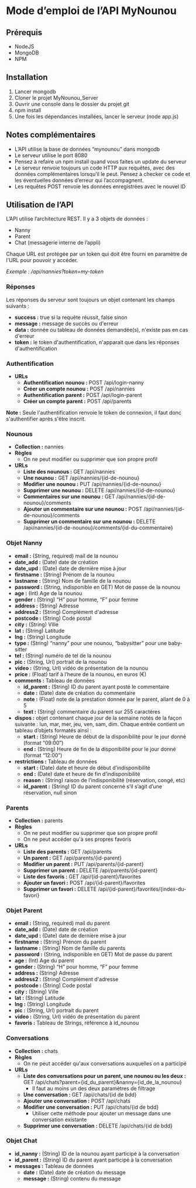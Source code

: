 # Mode d’emploi de l’API MyNounou

## Prérequis
* NodeJS
* MongoDB
* NPM

## Installation
1. Lancer mongodb
2. Cloner le projet MyNounou_Server
3. Ouvrir une console dans le dossier du projet git
4. npm install
5. Une fois les dépendances installées, lancer le serveur (node app.js)

## Notes complémentaires
* L’API utilise la base de données “mynounou” dans mongodb
* Le serveur utilise le port 8080
* Pensez à refaire un npm install quand vous faites un update du serveur
* Le serveur renvoie toujours un code HTTP aux requêtes, avec des données complémentaires lorsqu’il le peut. Pensez à checker ce code et les éventuelles données d’erreur qui l’accompagnent.
* Les requêtes POST renvoie les données enregistrées avec le nouvel ID

## Utilisation de l’API
L’API utilise l’architecture REST. Il y a 3 objets de données :
* Nanny
* Parent
* Chat (messagerie interne de l’appli)

Chaque URL est protégée par un token qui doit être fourni en paramètre de l'URL pour pouvoir y accéder.

_Exemple : /api/nannies?token=my-token_

### Réponses
Les réponses du serveur sont toujours un objet contenant les champs suivants :
* **success :** true si la requête réussit, false sinon
* **message :** message de succès ou d'erreur
* **data :** donnée ou tableau de données demandée(s), n'existe pas en cas d'erreur
* **token :** le token d'authentification, n'apparait que dans les réponses d'authentification

### Authentification
* **URLs**
  * **Authentification nounou :** POST /api/login-nanny
  * **Créer un compte nounou :** POST /api/nannies
  * **Authentification parent :** POST /api/login-parent
  * **Créer un compte parent :** POST /api/parents

**Note :** Seule l'authentification renvoie le token de connexion, il faut donc s'authentifier après s'être inscrit.

### Nounous
* **Collection :** nannies
* **Règles**
  * On ne peut modifier ou supprimer que son propre profil
* **URLs**
  * **Liste des nounous :** GET /api/nannies
  * **Une nounou :** GET /api/nannies/{id-de-nounou}
  * **Modifier une nounou :** PUT /api/nannies/{id-de-nounou}
  * **Supprimer une nounou :** DELETE /api/nannies/{id-de-nounou}
  * **Commentaires sur une nounou :** GET /api/nannies/{id-de-nounou}/comments
  * **Ajouter un commentaire sur une nounou :** POST /api/nannies/{id-de-nounou}/comments
  * **Supprimer un commentaire sur une nounou :** DELETE /api/nannies/{id-de-nounou}/comments/{id-du-commentaire}

### Objet Nanny
* **email :** (String, required) mail de la nounou
* **date_add :** (Date) date de création
* **date_upd :** (Date) date de dernière mise à jour
* **firstname :** (String) Prénom de la nounou
* **lastname :** (String) Nom de famille de la nounou
* **password :** (String, indisponible en GET) Mot de passe de la nounou
* **age :** (Int) Age de la nounou
* **gender :** (String) “H” pour homme, “F” pour femme
* **address :** (String) Adresse
* **address2 :** (String) Complément d'adresse
* **postcode :** (String) Code postal
* **city :** (String) Ville
* **lat :** (String) Latitude
* **lng :** (String) Longitude
* **type :** (String) “nanny” pour une nounou, “babysitter” pour une baby-sitter
* **tel :** (String) numéro de tel de la nounou
* **pic :** (String, Url) portrait de la nounou
* **video :** (String, Url) vidéo de présentation de la nounou
* **price :** (Float) tarif à l’heure de la nounou, en euros (€)
* **comments :** Tableau de données
  * **id_parent :** (String) ID du parent ayant posté le commentaire
  * **date :** (Date) date de création du commentaire
  * **note :** (Float) note de la prestation donnée par le parent, allant de 0 à 5
  * **text :** (String) commentaire du parent sur 255 caractères
* **dispos :** objet contenant chaque jour de la semaine notés de la façon suivante : lun, mar, mer, jeu, ven, sam, dim. Chaque entrée contient un tableau d’objets formatés ainsi :
  * **start :** (String) Heure de début de la disponibilité pour le jour donné 
(format “09:00”)
  * **end :** (String) Heure de fin de la disponibilité pour le jour donné
(format “12:00”)
* **restrictions :** Tableau de données
  * **start :** (Date) date et heure de début d’indisponibilité
  * **end :** (Date) date et heure de fin d’indisponibilité
  * **reason :** (String) raison de l’indisponibilité (réservation, congé, etc)
  * **id_parent :** (String) ID du parent concerné s’il s’agit d’une réservation, null sinon

### Parents
* **Collection :** parents
* **Règles**
  * On ne peut modifier ou supprimer que son propre profil
  * On ne peut accéder qu'à ses propres favoris
* **URLs**
  * **Liste des parents :** GET /api/parents
  * **Un parent :** GET /api/parents/{id-parent}
  * **Modifier un parent :** PUT /api/parents/{id-parent}
  * **Supprimer un parent :** DELETE /api/parents/{id-parent}
  * **Liste des favoris :** GET /api/{id-parent}/favorites
  * **Ajouter un favori :** POST /api/{id-parent}/favorites
  * **Supprimer un favori :** DELETE /api/{id-parent}/favorites/{index-du-favori}

### Objet Parent
* **email :** (String, required) mail du parent
* **date_add :** (Date) date de création
* **date_upd :** (Date) date de dernière mise à jour
* **firstname :** (String) Prénom du parent
* **lastname :** (String) Nom de famille du parents
* **password :** (String, indisponible en GET) Mot de passe du parent
* **age :** (Int) Age du parent
* **gender :** (String) “H” pour homme, “F” pour femme
* **address :** (String) Adresse
* **address2 :** (String) Complément d'adresse
* **postcode :** (String) Code postal
* **city :** (String) Ville
* **lat :** (String) Latitude
* **lng :** (String) Longitude
* **pic :** (String, Url) portrait du parent
* **video :** (String, Url) vidéo de présentation du parent
* **favoris :** Tableau de Strings, référence à id_nounou

### Conversations
* **Collection :** chats
* **Règles**
  * On ne peut accéder qu'aux conversations auxquelles on a participé
* **URLs**
  * **Liste des conversations pour un parent, une nounou ou les deux :** GET /api/chats?parent={id_du_parent}&nanny={id_de_la_nounou}
    * Il faut au moins un des deux paramètres de filtrage
  * **Une conversation :** GET /api/chats/{id de bdd}
  * **Ajouter une conversation :** POST /api/chats
  * **Modifier une conversation :** PUT /api/chats/{id de bdd}
    * Utiliser cette méthode pour ajouter un message dans une conversation existante
  * **Supprimer une conversation :** DELETE /api/chats/{id de bdd}

### Objet Chat
* **id_nanny :** (String) ID de la nounou ayant participé à la conversation
* **id_parent :** (String) ID du parent ayant participé à la conversation
* **messages :** Tableau de données
  * **date :** (Date) date de création du message
  * **message :** (String) contenu du message
